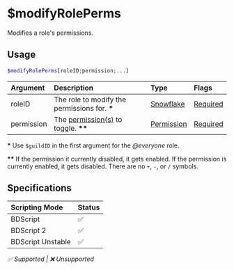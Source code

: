 # $modifyRolePerms
Modifies a role's permissions.

## Usage
```php
$modifyRolePerms[roleID;permission;...]
```

| Argument | Description | Type | Flags |
| :---- | :---- | :---- | :---- |
| roleID | The role to modify the permissions for. **\*** | [Snowflake](/src/resources/arguments/types.md#snowflake) | [Required](/src/resources/arguments/flags.md#required) 
| permission | The [permission(s)](/src/resources/permissions.md) to toggle. **\***​**\*** | [Permission](/src/resources/arguments/types.md#permission) | [Required](/src/resources/arguments/flags.md#required)

**\*** Use `$guildID` in the first argument for the *@everyone* role.

**\***​**\*** If the permission it currently disabled, it gets enabled. If the permission is currently enabled, it gets disabled. There are no `+`, `-`, or `/` symbols.

## Specifications
| Scripting Mode | Status
| :---- | :---- |
| BDScript | ✅ |
| BDScript 2 | ✅ |
| BDScript Unstable | ✅ |

*✅ Supported | ❌ Unsupported*